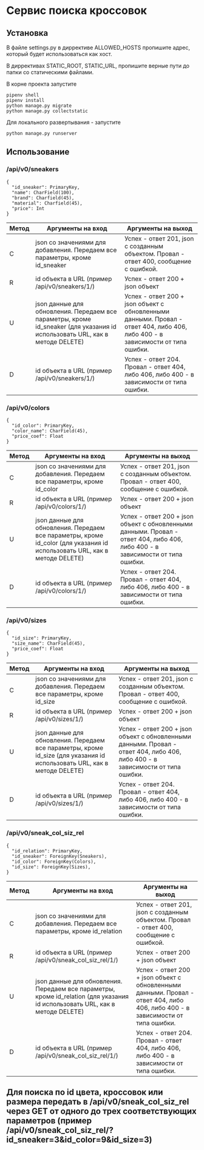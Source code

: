 # Сервис поиска кроссовок
## Установка 
В файле settings.py в диррективе ALLOWED_HOSTS пропишите адрес, который будет использоваться как хост.

В диррективах STATIC_ROOT, STATIC_URL, пропишите верные пути до папки со статическими файлами.

В корне проекта запустите 
``` 
pipenv shell
pipenv install
python manage.py migrate
python manage.py collectstatic
```
Для локального развертывания - запустите 
```
python manage.py runserver
```
## Использование

### /api/v0/sneakers 

```
{
  "id_sneaker": PrimaryKey,
  "name": CharField(100),
  "brand": Charfield(45),
  "material": Charfield(45),
  "price": Int
}
```

| Метод | Аргументы на вход | Аргументы на выход |
| ----- | ----------------- | ------------------ |
| C | json со значениями для добавления. Передаем все параметры, кроме id_sneaker | Успех - ответ 201, json с созданным объектом. Провал - ответ 400, сообщение с ошибкой. |
| R | id объекта в URL (пример /api/v0/sneakers/1/) | Успех - ответ 200 + json объект | Провал - ответ 404. |
| U | json данные для обновления. Передаем все параметры, кроме id_sneaker (для указания id использовать URL, как в методе DELETE) | Успех - ответ 200 + json объект с обновленными данными. Провал - ответ 404, либо 406, либо 400 - в зависимости от типа ошибки.
| D | id объекта в URL (пример /api/v0/sneakers/1/) | Успех - ответ 204. Провал - ответ 404, либо 406, либо 400 - в зависимости от типа ошибки. |

### /api/v0/colors

```
{
  "id_color": PrimaryKey,
  "color_name": CharField(45),
  "price_coef": Float
}
```

| Метод | Аргументы на вход | Аргументы на выход |
| ----- | ----------------- | ------------------ |
| C | json со значениями для добавления. Передаем все параметры, кроме id_color | Успех - ответ 201, json с созданным объектом. Провал - ответ 400, сообщение с ошибкой. |
| R | id объекта в URL (пример /api/v0/colors/1/) | Успех - ответ 200 + json объект | Провал - ответ 404. |
| U | json данные для обновления. Передаем все параметры, кроме id_color (для указания id использовать URL, как в методе DELETE) | Успех - ответ 200 + json объект с обновленными данными. Провал - ответ 404, либо 406, либо 400 - в зависимости от типа ошибки.
| D | id объекта в URL (пример /api/v0/colors/1/) | Успех - ответ 204. Провал - ответ 404, либо 406, либо 400 - в зависимости от типа ошибки. |

### /api/v0/sizes 

```
{
  "id_size": PrimaryKey,
  "size_name": CharField(45),
  "price_coef": Float
}
```

| Метод | Аргументы на вход | Аргументы на выход |
| ----- | ----------------- | ------------------ |
| C | json со значениями для добавления. Передаем все параметры, кроме id_size | Успех - ответ 201, json с созданным объектом. Провал - ответ 400, сообщение с ошибкой. |
| R | id объекта в URL (пример /api/v0/sizes/1/) | Успех - ответ 200 + json объект | Провал - ответ 404. |
| U | json данные для обновления. Передаем все параметры, кроме id_size (для указания id использовать URL, как в методе DELETE) | Успех - ответ 200 + json объект с обновленными данными. Провал - ответ 404, либо 406, либо 400 - в зависимости от типа ошибки.
| D | id объекта в URL (пример /api/v0/sizes/1/) | Успех - ответ 204. Провал - ответ 404, либо 406, либо 400 - в зависимости от типа ошибки. |

### /api/v0/sneak_col_siz_rel 

```
{
  "id_relation": PrimaryKey,
  "id_sneaker": ForeignKey(Sneakers),
  "id_color": ForeignKey(Colors),
  "id_size": ForeignKey(Sizes),
}
```

| Метод | Аргументы на вход | Аргументы на выход |
| ----- | ----------------- | ------------------ |
| C | json со значениями для добавления. Передаем все параметры, кроме id_relation | Успех - ответ 201, json с созданным объектом. Провал - ответ 400, сообщение с ошибкой. |
| R | id объекта в URL (пример /api/v0/sneak_col_siz_rel/1/) | Успех - ответ 200 + json объект | Провал - ответ 404. |
| U | json данные для обновления. Передаем все параметры, кроме id_relation (для указания id использовать URL, как в методе DELETE) | Успех - ответ 200 + json объект с обновленными данными. Провал - ответ 404, либо 406, либо 400 - в зависимости от типа ошибки.
| D | id объекта в URL (пример /api/v0/sneak_col_siz_rel/1/)  | Успех - ответ 204. Провал - ответ 404, либо 406, либо 400 - в зависимости от типа ошибки. |

## Для поиска по id цвета, кроссовок или размера передать в /api/v0/sneak_col_siz_rel через GET от одного до трех соответствующих параметров (пример /api/v0/sneak_col_siz_rel/?id_sneaker=3&id_color=9&id_size=3)
